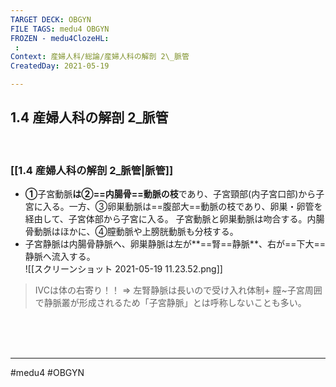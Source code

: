 ```yaml
---
TARGET DECK: OBGYN
FILE TAGS: medu4 OBGYN
FROZEN - medu4ClozeHL:
 : 
Context: 産婦人科/総論/産婦人科の解剖 2\_脈管
CreatedDay: 2021-05-19

---
```


## 1.4 産婦人科の解剖 2\_脈管

<br>

### [[1.4 産婦人科の解剖 2_脈管|脈管]]
* **①**子宮動脈**は②==内腸骨==動脈の枝**であり、子宮頸部(内子宮口部)から子宮に入る。一方、③卵巣動脈は==腹部大==動脈の枝であり、卵巣・卵管を経由して、子宮体部から子宮に入る。 子宮動脈と卵巣動脈は吻合する。内腸骨動脈はほかに、④膣動脈や上膀胱動脈も分枝する。
* 子宮静脈は内腸骨静脈へ、卵巣静脈は左が**==腎==静脈**、右が==下大==静脈へ流入する。  
![[スクリーンショット 2021-05-19 11.23.52.png]]
<!--ID: 1621503037293-->


> IVCは体の右寄り！！ => 左腎静脈は長いので受け入れ体制+ 
> 膣~子宮周囲で静脈叢が形成されるため「子宮静脈」とは呼称しないことも多い。

<br><br><br>

---
#medu4 #OBGYN 

